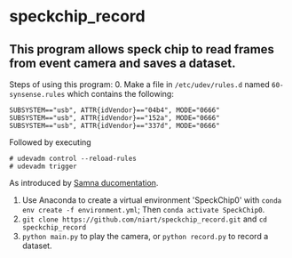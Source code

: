 # speckchip_record
## This program allows speck chip to read frames from event camera and saves a dataset. 

Steps of using this program:
0. Make a file in ```/etc/udev/rules.d``` named ```60-synsense.rules``` which contains the following:
```
SUBSYSTEM=="usb", ATTR{idVendor}=="04b4", MODE="0666"
SUBSYSTEM=="usb", ATTR{idVendor}=="152a", MODE="0666"
SUBSYSTEM=="usb", ATTR{idVendor}=="337d", MODE="0666"
```
Followed by executing
```
# udevadm control --reload-rules
# udevadm trigger
```
As introduced by [Samna ducomentation](https://synsense-sys-int.gitlab.io/samna/install.html).
1. Use Anaconda to create a virtual environment 'SpeckChip0' with ```conda env create -f environment.yml```; Then ```conda activate SpeckChip0```.
2. ```git clone https://github.com/niart/speckchip_record.git``` and ```cd speckchip_record```
3. ```python main.py``` to play the camera, or ```python record.py``` to record a dataset.

